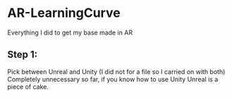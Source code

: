# AR-LearningCurve
Everything I did to get my base made in AR
## Step 1:
Pick between Unreal and Unity
(I did not for a file so I carried on with both) Completely unnecessary so far, if you know how to use Unity Unreal is a piece of cake.
